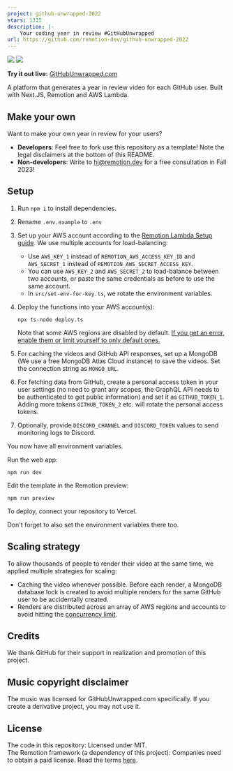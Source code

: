 ```yaml
---
project: github-unwrapped-2022
stars: 1315
description: |-
    Your coding year in review #GitHubUnwrapped
url: https://github.com/remotion-dev/github-unwrapped-2022
---
```


<img src="public/promo1.png">
<img src="public/promo2.png">

**Try it out live:** [GitHubUnwrapped.com](https://www.githubunwrapped.com)

A platform that generates a year in review video for each GitHub user. Built with Next.JS, Remotion and AWS Lambda.

## Make your own

Want to make your own year in review for your users?

- **Developers**: Feel free to fork use this repository as a template! Note the legal disclaimers at the bottom of this README.
- **Non-developers**: Write to [hi@remotion.dev](mailto:hi@remotion.dev) for a free consultation in Fall 2023!

## Setup

1. Run `npm i` to install dependencies.
2. Rename `.env.example` to `.env`
3. Set up your AWS account according to the [Remotion Lambda Setup guide](https://remotion.dev/docs/lambda/setup). We use multiple accounts for load-balancing:
   - Use `AWS_KEY_1` instead of `REMOTION_AWS_ACCESS_KEY_ID` and `AWS_SECRET_1` instead of `REMOTION_AWS_SECRET_ACCESS_KEY`.
   - You can use `AWS_KEY_2` and `AWS_SECRET_2` to load-balance between two accounts, or paste the same credentials as before to use the same account.
   - In `src/set-env-for-key.ts`, we rotate the environment variables.
4. Deploy the functions into your AWS account(s):
   ```
   npx ts-node deploy.ts
   ```
   
   Note that some AWS regions are disabled by default. [If you get an error, enable them or limit yourself to only default ones.](https://remotion.dev/docs/lambda/troubleshooting/security-token)
5. For caching the videos and GitHub API responses, set up a MongoDB (We use a free MongoDB Atlas Cloud instance) to save the videos. Set the connection string as `MONGO_URL`.
6. For fetching data from GitHub, create a personal access token in your user settings (no need to grant any scopes, the GraphQL API needs to be authenticated to get public information) and set it as `GITHUB_TOKEN_1`. Adding more tokens `GITHUB_TOKEN_2` etc. will rotate the personal access tokens.
7. Optionally, provide `DISCORD_CHANNEL` and `DISCORD_TOKEN` values to send monitoring logs to Discord.

You now have all environment variables.

Run the web app:

```console
npm run dev
```

Edit the template in the Remotion preview:

```console
npm run preview
```

To deploy, connect your repository to Vercel.

Don't forget to also set the environment variables there too.

## Scaling strategy

To allow thousands of people to render their video at the same time, we applied multiple strategies for scaling:

- Caching the video whenever possible. Before each render, a MongoDB database lock is created to avoid multiple renders for the same GitHub user to be accidentally created.
- Renders are distributed across an array of AWS regions and accounts to avoid hitting the [concurrency limit](https://www.remotion.dev/docs/lambda/troubleshooting/rate-limit).

## Credits

We thank GitHub for their support in realization and promotion of this project.

## Music copyright disclaimer

The music was licensed for GitHubUnwrapped.com specifically. If you create a derivative project, you may not use it.

## License

The code in this repository: Licensed under MIT.  
The Remotion framework (a dependency of this project): Companies need to obtain a paid license. Read the terms [here](https://github.com/remotion-dev/remotion/blob/main/LICENSE.md#company-license).

